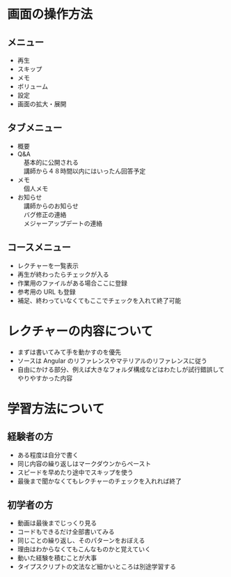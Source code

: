 # 画面の操作方法

## メニュー

- 再生
- スキップ
- メモ
- ボリューム
- 設定
- 画面の拡大・展開

## タブメニュー

- 概要
- Q&A  
  　基本的に公開される  
  　講師から４８時間以内にはいったん回答予定
- メモ  
  　個人メモ
- お知らせ  
  　講師からのお知らせ  
  　バグ修正の連絡  
  　メジャーアップデートの連絡

## コースメニュー

- レクチャーを一覧表示
- 再生が終わったらチェックが入る
- 作業用のファイルがある場合ここに登録
- 参考用の URL も登録
- 補足、終わっていなくてもここでチェックを入れて終了可能

# レクチャーの内容について

- まずは書いてみて手を動かすのを優先
- ソースは Angular のリファレンスやマテリアルのリファレンスに従う
- 自由にかける部分、例えば大きなフォルダ構成などはわたしが試行錯誤してやりやすかった内容

# 学習方法について

## 経験者の方

- ある程度は自分で書く
- 同じ内容の繰り返しはマークダウンからペースト
- スピードを早めたり途中でスキップを使う
- 最後まで聞かなくてもレクチャーのチェックを入れれば終了

## 初学者の方

- 動画は最後までじっくり見る
- コードもできるだけ全部書いてみる
- 同じことの繰り返し、そのパターンをおぼえる
- 理由はわからなくてもこんなものかと覚えていく
- 動いた経験を積むことが大事
- タイプスクリプトの文法など細かいところは別途学習する
